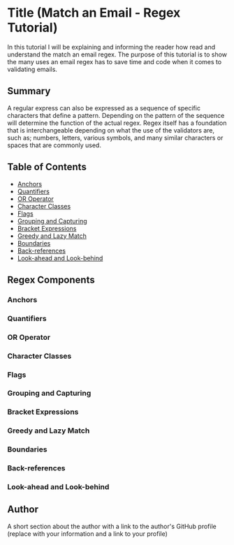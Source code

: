 # Title (Match an Email - Regex Tutorial)
In this tutorial I will be explaining and informing the reader how read and understand the match an email regex. The purpose of this tutorial is to show the many uses an email regex has to save time and code when it comes to validating emails. 

## Summary
A regular express can also be expressed as a sequence of specific characters that define a pattern. Depending on the pattern of the sequence will determine the function of the actual regex. Regex itself has a foundation that is interchangeable depending on what the use of the validators are, such as; numbers, letters, various symbols, and many similar characters or spaces that are commonly used. 

## Table of Contents

- [Anchors](#anchors)
- [Quantifiers](#quantifiers)
- [OR Operator](#or-operator)
- [Character Classes](#character-classes)
- [Flags](#flags)
- [Grouping and Capturing](#grouping-and-capturing)
- [Bracket Expressions](#bracket-expressions)
- [Greedy and Lazy Match](#greedy-and-lazy-match)
- [Boundaries](#boundaries)
- [Back-references](#back-references)
- [Look-ahead and Look-behind](#look-ahead-and-look-behind)

## Regex Components

### Anchors

### Quantifiers

### OR Operator

### Character Classes

### Flags

### Grouping and Capturing

### Bracket Expressions

### Greedy and Lazy Match

### Boundaries

### Back-references

### Look-ahead and Look-behind

## Author

A short section about the author with a link to the author's GitHub profile (replace with your information and a link to your profile)

